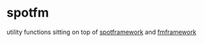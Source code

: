 spotfm
=============

utility functions sitting on top of [spotframework](https://github.com/Sarsoo/spotframework) and [fmframework](https://github.com/Sarsoo/pyspotframework)